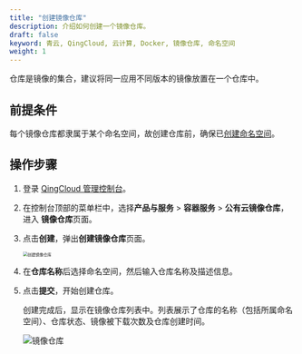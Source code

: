 ```yaml
---
title: "创建镜像仓库"
description: 介绍如何创建一个镜像仓库。
draft: false
keyword: 青云, QingCloud, 云计算, Docker, 镜像仓库, 命名空间
weight: 1
---
```


仓库是镜像的集合，建议将同一应用不同版本的镜像放置在一个仓库中。

## 前提条件

每个镜像仓库都隶属于某个命名空间，故创建仓库前，确保已[创建命名空间](/container/dockerhub/manual/mge_namesapce/#创建命名空间)。

## 操作步骤

1. 登录 [QingCloud 管理控制台](https://console.qingcloud.com/login)。

2. 在控制台顶部的菜单栏中，选择**产品与服务** > **容器服务** > **公有云镜像仓库**，进入 **镜像仓库**页面。

3. 点击**创建**，弹出**创建镜像仓库**页面。

   <img src="/container/dockerhub/_images/create_repo.png" alt="创建镜像仓库" style="zoom:50%;" />

4. 在**仓库名称**后选择命名空间，然后输入仓库名称及描述信息。

5. 点击**提交**，开始创建仓库。

   创建完成后，显示在镜像仓库列表中。列表展示了仓库的名称（包括所属命名空间）、仓库状态、镜像被下载次数及仓库创建时间。
   
   ![镜像仓库](/container/dockerhub/_images/repo_list.png)



